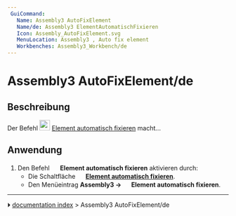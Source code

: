 ```yaml
---
 GuiCommand:
   Name: Assembly3 AutoFixElement
   Name/de: Assembly3 ElementAutomatischFixieren
   Icon: Assembly_AutoFixElement.svg‎‎
   MenuLocation: Assembly3 , Auto fix element
   Workbenches: Assembly3_Workbench/de
---
```


# Assembly3 AutoFixElement/de

## Beschreibung

Der Befehl <img alt="" src=images/Assembly_AutoFixElement.svg  style="width:24px;"> [Element automatisch fixieren](Assembly3_AutoFixElement/de.md) macht\...

## Anwendung

1.  Den Befehl <img alt="" src=images/Assembly_AutoFixElement.svg  style="width:16px;"> **Element automatisch fixieren** aktivieren durch:
    -   Die Schaltfläche **<img src="images/Assembly_AutoFixElement.svg" width=16px> [Element automatisch fixieren](Assembly3_AutoFixElement/de.md)**.
    -   Den Menüeintrag **Assembly3 → <img src="images/Assembly_AutoFixElement.svg" width=16px> Element automatisch fixieren**.



---
⏵ [documentation index](../README.md) > Assembly3 AutoFixElement/de
